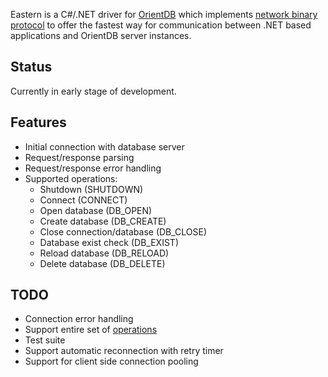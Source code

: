Eastern is a C#/.NET driver for [OrientDB](http://code.google.com/p/orient/) which implements [network binary protocol](http://code.google.com/p/orient/wiki/NetworkBinaryProtocol) to offer the fastest way for communication between .NET based applications and OrientDB server instances.

Status
------

Currently in early stage of development.

Features
--------

- Initial connection with database server
- Request/response parsing
- Request/response error handling
- Supported operations:
  - Shutdown (SHUTDOWN)
  - Connect (CONNECT)
  - Open database (DB_OPEN)
  - Create database (DB_CREATE)
  - Close connection/database (DB_CLOSE)
  - Database exist check (DB_EXIST)
  - Reload database (DB_RELOAD)
  - Delete database (DB_DELETE)

TODO
----

- Connection error handling
- Support entire set of [operations](http://code.google.com/p/orient/wiki/NetworkBinaryProtocol#Operations)
- Test suite
- Support automatic reconnection with retry timer
- Support for client side connection pooling